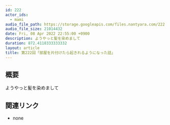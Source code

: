 ```yaml
---
id: 222
actor_ids:
  - mami
audio_file_path: https://storage.googleapis.com/files.nantyara.com/222.mp3
audio_file_size: 21014432
date: Fri, 08 Apr 2022 22:55:00 +0900
description: ようやっと髪を染めまして
duration: 872.4118333333332
layout: article
title: 第222回「部屋を片付けたら起きれるようになった話」
---
```

## 概要

ようやっと髪を染めまして

## 関連リンク

* none
